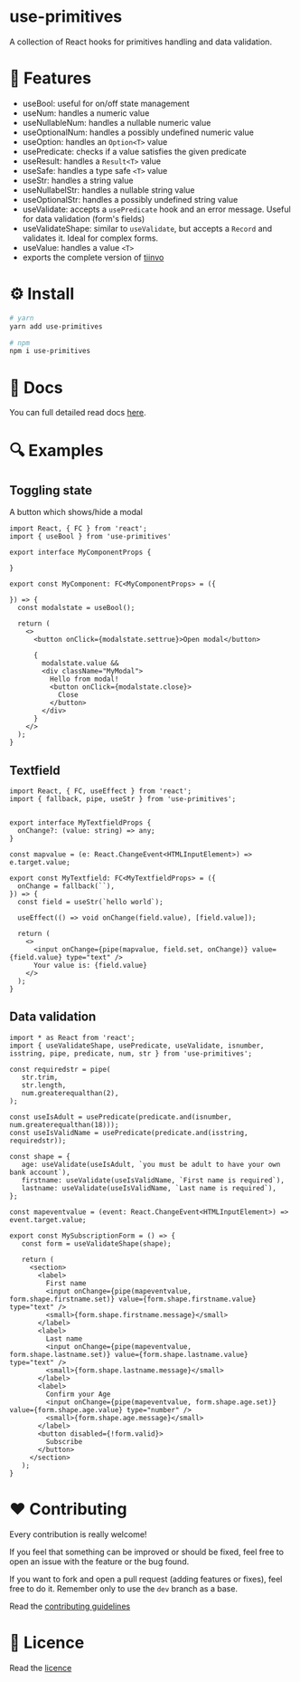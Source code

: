 use-primitives
==============

A collection of React hooks for primitives handling and data validation.

# 🎉 Features

* useBool: useful for on/off state management
* useNum: handles a numeric value
* useNullableNum: handles a nullable numeric value
* useOptionalNum: handles a possibly undefined numeric value
* useOption: handles an `Option<T>` value
* usePredicate: checks if a value satisfies the given predicate
* useResult: handles a `Result<T>` value
* useSafe: handles a type safe `<T>` value
* useStr: handles a string value
* useNullabelStr: handles a nullable string value
* useOptionalStr: handles a possibly undefined string value
* useValidate: accepts a `usePredicate` hook and an error message. Useful for data validation (form's fields)
* useValidateShape: similar to `useValidate`, but accepts a `Record` and validates it. Ideal for complex forms.
* useValue: handles a value `<T>`
* exports the complete version of [tiinvo](https://github.com/octod/tiinvo)

# ⚙ Install

```bash
# yarn
yarn add use-primitives

# npm
npm i use-primitives
```

# 📖 Docs

You can full detailed read docs [here](./docs/README.md).

# 🔍 Examples

## Toggling state

A button which shows/hide a modal

```tsx
import React, { FC } from 'react';
import { useBool } from 'use-primitives'

export interface MyComponentProps {
  
}

export const MyComponent: FC<MyComponentProps> = ({

}) => {
  const modalstate = useBool();
  
  return (
    <>
      <button onClick={modalstate.settrue}>Open modal</button>

      {
        modalstate.value &&
        <div className="MyModal">
          Hello from modal!
          <button onClick={modalstate.close}>
            Close
          </button>
        </div>
      }
    </>
  );
}
```

## Textfield

```tsx
import React, { FC, useEffect } from 'react';
import { fallback, pipe, useStr } from 'use-primitives';


export interface MyTextfieldProps {
  onChange?: (value: string) => any;
}

const mapvalue = (e: React.ChangeEvent<HTMLInputElement>) => e.target.value;

export const MyTextfield: FC<MyTextfieldProps> = ({
  onChange = fallback(``),
}) => {
  const field = useStr(`hello world`);

  useEffect(() => void onChange(field.value), [field.value]);
  
  return (
    <>
      <input onChange={pipe(mapvalue, field.set, onChange)} value={field.value} type="text" />
      Your value is: {field.value}
    </>
  );
}
```

## Data validation

```tsx
import * as React from 'react';
import { useValidateShape, usePredicate, useValidate, isnumber, isstring, pipe, predicate, num, str } from 'use-primitives';

const requiredstr = pipe(
   str.trim,
   str.length,
   num.greaterequalthan(2),
);

const useIsAdult = usePredicate(predicate.and(isnumber, num.greaterequalthan(18)));
const useIsValidName = usePredicate(predicate.and(isstring, requiredstr));

const shape = {
   age: useValidate(useIsAdult, `you must be adult to have your own bank account`),
   firstname: useValidate(useIsValidName, `First name is required`),
   lastname: useValidate(useIsValidName, `Last name is required`),
};

const mapeventvalue = (event: React.ChangeEvent<HTMLInputElement>) => event.target.value;

export const MySubscriptionForm = () => {
   const form = useValidateShape(shape);

   return (
     <section>
       <label>
         First name
         <input onChange={pipe(mapeventvalue, form.shape.firstname.set)} value={form.shape.firstname.value} type="text" />
         <small>{form.shape.firstname.message}</small>
       </label>
       <label>
         Last name
         <input onChange={pipe(mapeventvalue, form.shape.lastname.set)} value={form.shape.lastname.value} type="text" />
         <small>{form.shape.lastname.message}</small>
       </label>
       <label>
         Confirm your Age
         <input onChange={pipe(mapeventvalue, form.shape.age.set)} value={form.shape.age.value} type="number" />
         <small>{form.shape.age.message}</small>
       </label>
       <button disabled={!form.valid}>
         Subscribe
       </button>
     </section>
   );
}

```

# ️❤️ Contributing

Every contribution is really welcome!

If you feel that something can be improved or should be fixed, feel free to open an issue with the feature or the bug found.

If you want to fork and open a pull request (adding features or fixes), feel free to do it. Remember only to use the `dev` branch as a base.

Read the [contributing guidelines](./CONTRIBUTING.md)

# 📃 Licence

Read the [licence](./LICENCE)
